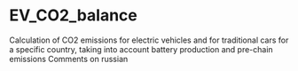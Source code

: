 # EV_CO2_balance
Calculation of CO2 emissions for electric vehicles and for traditional cars for a specific country, taking into account battery production and pre-chain emissions
Comments on russian
